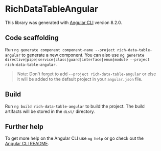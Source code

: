 # RichDataTableAngular

This library was generated with [Angular CLI](https://github.com/angular/angular-cli) version 8.2.0.

## Code scaffolding

Run `ng generate component component-name --project rich-data-table-angular` to generate a new component. You can also use `ng generate directive|pipe|service|class|guard|interface|enum|module --project rich-data-table-angular`.
> Note: Don't forget to add `--project rich-data-table-angular` or else it will be added to the default project in your `angular.json` file. 

## Build

Run `ng build rich-data-table-angular` to build the project. The build artifacts will be stored in the `dist/` directory.

## Further help

To get more help on the Angular CLI use `ng help` or go check out the [Angular CLI README](https://github.com/angular/angular-cli/blob/master/README.md).
